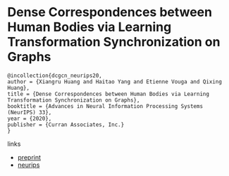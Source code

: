 # Dense Correspondences between Human Bodies via Learning Transformation Synchronization on Graphs

```
@incollection{dcgcn_neurips20,
author = {Xiangru Huang and Haitao Yang and Etienne Vouga and Qixing Huang},
title = {Dense Correspondences between Human Bodies via Learning Transformation Synchronization on Graphs},
booktitle = {Advances in Neural Information Processing Systems (NeurIPS) 33},
year = {2020},
publisher = {Curran Associates, Inc.}
}
```

links
- [preprint](https://www.cs.utexas.edu/~xrhuang/publications/Neurips2020_HumanCorres.pdf)
- [neurips](https://nips.cc/Conferences/2020/ScheduleMultitrack?event=17820)
